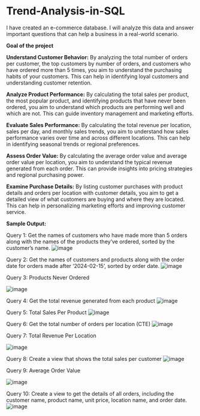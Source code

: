 # Trend-Analysis-in-SQL
I have created an e-commerce database. I will analyze this data and answer important questions that can help a business in a real-world scenario.

**Goal of the project**

**Understand Customer Behavior:** By analyzing the total number of orders per customer, the top customers by number of orders, and customers who have ordered more than 5 times, you aim to understand the purchasing habits of your customers. This can help in identifying loyal customers and understanding customer retention.

**Analyze Product Performance:** By calculating the total sales per product, the most popular product, and identifying products that have never been ordered, you aim to understand which products are performing well and which are not. This can guide inventory management and marketing efforts.

**Evaluate Sales Performance:** By calculating the total revenue per location, sales per day, and monthly sales trends, you aim to understand how sales performance varies over time and across different locations. This can help in identifying seasonal trends or regional preferences.

**Assess Order Value:** By calculating the average order value and average order value per location, you aim to understand the typical revenue generated from each order. This can provide insights into pricing strategies and regional purchasing power.

**Examine Purchase Details:** By listing customer purchases with product details and orders per location with customer details, you aim to get a detailed view of what customers are buying and where they are located. This can help in personalizing marketing efforts and improving customer service.

**Sample Output:**

Query 1: Get the names of customers who have made more than 5 orders along with the names of the products they’ve ordered, sorted by the customer’s name.
![image](https://github.com/Kunalr9/Trend-Analysis-in-SQL/assets/165716845/2a57c8d3-2ea8-4e62-84e3-48fb365d3053)

Query 2: Get the names of customers and products along with the order date for orders made after ‘2024-02-15’, sorted by order date.
![image](https://github.com/Kunalr9/Trend-Analysis-in-SQL/assets/165716845/e8d1176f-9623-4033-97b8-129517127f2c)

Query 3: Products Never Ordered

![image](https://github.com/Kunalr9/Trend-Analysis-in-SQL/assets/165716845/fffcc8fd-e13e-474a-8d1a-292c510a119d)

Query 4: Get the total revenue generated from each product
![image](https://github.com/Kunalr9/Trend-Analysis-in-SQL/assets/165716845/d35c945a-8edb-4c9a-b896-97eb139408c0)

Query 5: Total Sales Per Product
![image](https://github.com/Kunalr9/Trend-Analysis-in-SQL/assets/165716845/b4b69e4d-ce4a-4fd8-a450-9b8e1f2b37b5)

Query 6: Get the total number of orders per location (CTE)
![image](https://github.com/Kunalr9/Trend-Analysis-in-SQL/assets/165716845/ab9294f5-1b36-4544-8b29-88929a99a144)

Query 7: Total Revenue Per Location

![image](https://github.com/Kunalr9/Trend-Analysis-in-SQL/assets/165716845/91907d85-f573-41e9-8f5b-7720ee953939)

Query 8: Create a view that shows the total sales per customer
![image](https://github.com/Kunalr9/Trend-Analysis-in-SQL/assets/165716845/14c6facc-83a1-4fe7-8166-06c256db1aae)

Query 9: Average Order Value

![image](https://github.com/Kunalr9/Trend-Analysis-in-SQL/assets/165716845/2a72b9d3-5349-40a2-8a26-23e2ce19af5f)

Query 10: Create a view to get the details of all orders, including the customer name, product name, unit price, location name, and order date.
![image](https://github.com/Kunalr9/Trend-Analysis-in-SQL/assets/165716845/d2c57afd-930d-4d61-ab64-db2a2e955539)












